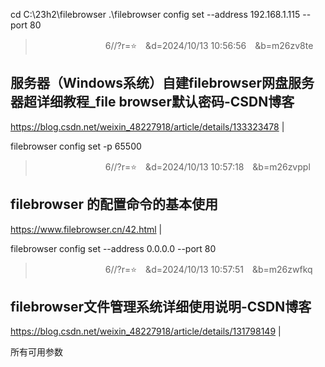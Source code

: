 cd C:\23h2\filebrowser
.\filebrowser config set --address 192.168.1.115 --port 80

>　　　　　　　　6//?r=⭐　&d=2024/10/13 10:56:56　&b=m26zv8te
## 服务器（Windows系统）自建filebrowser网盘服务器超详细教程_file browser默认密码-CSDN博客
https://blog.csdn.net/weixin_48227918/article/details/133323478
|

filebrowser config set -p 65500

>　　　　　　　　6//?r=⭐　&d=2024/10/13 10:57:18　&b=m26zvppl
## filebrowser 的配置命令的基本使用
https://www.filebrowser.cn/42.html
|

filebrowser config set --address 0.0.0.0 --port 80

>　　　　　　　　6//?r=⭐　&d=2024/10/13 10:57:51　&b=m26zwfkq
## filebrowser文件管理系统详细使用说明-CSDN博客
https://blog.csdn.net/weixin_48227918/article/details/131798149
|

所有可用参数
